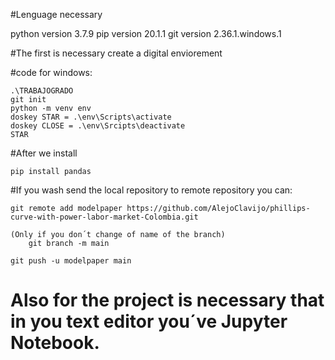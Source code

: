 #Lenguage necessary

python version 3.7.9
pip version 20.1.1
git version 2.36.1.windows.1


#The first is necessary create a digital enviorement 

#code for windows:

    .\TRABAJOGRADO
    git init
    python -m venv env 
    doskey STAR = .\env\Scripts\activate
    doskey CLOSE = .\env\Srcipts\deactivate 
    STAR

#After we install 

    pip install pandas 


#If you wash send the local repository to remote repository you can:

    git remote add modelpaper https://github.com/AlejoClavijo/phillips-curve-with-power-labor-market-Colombia.git

    (Only if you don´t change of name of the branch)
        git branch -m main 

    git push -u modelpaper main 


# Also for the project is necessary that in you text editor you´ve Jupyter Notebook. 
